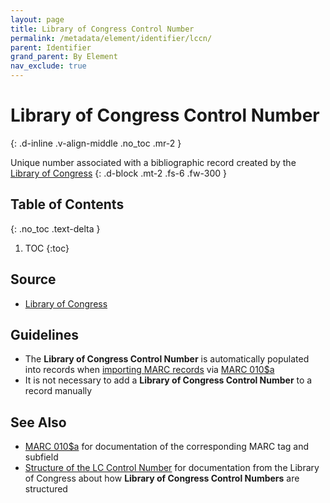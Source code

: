```yaml
---
layout: page
title: Library of Congress Control Number
permalink: /metadata/element/identifier/lccn/
parent: Identifier
grand_parent: By Element
nav_exclude: true
---
```


# Library of Congress Control Number
{: .d-inline .v-align-middle .no_toc .mr-2 }

Unique number associated with a bibliographic record created by the [Library of Congress](/metadata-documentation/resources/glossary/#library-of-congress)
{: .d-block .mt-2 .fs-6 .fw-300 }

## Table of Contents
{: .no_toc .text-delta }

1. TOC
{:toc}

## Source
- [Library of Congress](/metadata-documentation/resources/glossary/#library-of-congress)

## Guidelines
- The **Library of Congress Control Number** is automatically populated into records when [importing MARC records](/metadata-documentation/workflows/create-import/#importing-marc-records) via [MARC 010$a](https://www.oclc.org/bibformats/en/0xx/010.html#subfielda)
- It is not necessary to add a **Library of Congress Control Number** to a record manually

## See Also
- [MARC 010$a](https://www.oclc.org/bibformats/en/0xx/010.html#subfielda) for documentation of the corresponding MARC tag and subfield
- [Structure of the LC Control Number](https://www.loc.gov/marc/lccn_structure.html) for documentation from the Library of Congress about how **Library of Congress Control Numbers** are structured